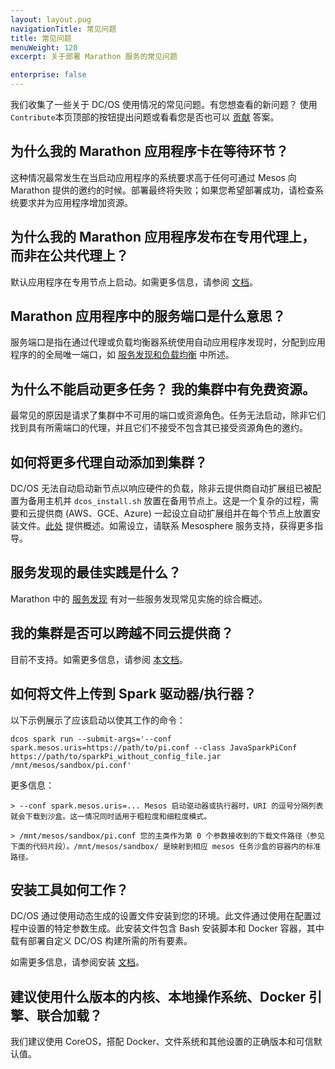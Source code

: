 ```yaml
---
layout: layout.pug
navigationTitle: 常见问题
title: 常见问题
menuWeight: 120
excerpt: 关于部署 Marathon 服务的常见问题

enterprise: false
---
```



我们收集了一些关于 DC/OS 使用情况的常见问题。有您想查看的新问题？ 使用`Contribute`本页顶部的按钮提出问题或看看您是否也可以 [贡献](https://dcos.io/contribute/) 答案。

## 为什么我的 Marathon 应用程序卡在等待环节？

这种情况最常发生在当启动应用程序的系统要求高于任何可通过 Mesos 向 Marathon 提供的邀约的时候。部署最终将失败；如果您希望部署成功，请检查系统要求并为应用程序增加资源。

## 为什么我的 Marathon 应用程序发布在专用代理上，而非在公共代理上？

默认应用程序在专用节点上启动。如需更多信息，请参阅 [文档][5]。

## Marathon 应用程序中的服务端口是什么意思？

服务端口是指在通过代理或负载均衡器系统使用自动应用程序发现时，分配到应用程序的的全局唯一端口，如 [服务发现和负载均衡][1] 中所述。

## 为什么不能启动更多任务？ 我的集群中有免费资源。

最常见的原因是请求了集群中不可用的端口或资源角色。任务无法启动，除非它们找到具有所需端口的代理，并且它们不接受不包含其已接受资源角色的邀约。

## 如何将更多代理自动添加到集群？

DC/OS 无法自动启动新节点以响应硬件的负载，除非云提供商自动扩展组已被配置为备用主机并 `dcos_install.sh` 放置在备用节点上。这是一个复杂的过程，需要和云提供商 (AWS、GCE、Azure) 一起设立自动扩展组并在每个节点上放置安装文件。[此处](/dcos/cn/1.11/deploying-services/scale-service/) 提供概述。如需设立，请联系 Mesosphere 服务支持，获得更多指导。

## 服务发现的最佳实践是什么？

Marathon 中的 [服务发现][2] 有对一些服务发现常见实施的综合概述。

## 我的集群是否可以跨越不同云提供商？

目前不支持。如需更多信息，请参阅 [本文档](/dcos/cn/1.11/installing/production/advanced-configuration/configuring-zones-regions/)。

## 如何将文件上传到 Spark 驱动器/执行器？

以下示例展示了应该启动以使其工作的命令：

```
dcos spark run --submit-args='--conf spark.mesos.uris=https://path/to/pi.conf --class JavaSparkPiConf https://path/to/sparkPi_without_config_file.jar /mnt/mesos/sandbox/pi.conf' 
```

更多信息：
```
> --conf spark.mesos.uris=... Mesos 启动驱动器或执行器时，URI 的逗号分隔列表就会下载到沙盒。这一情况同时适用于粗粒度和细粒度模式。

> /mnt/mesos/sandbox/pi.conf 您的主类作为第 0 个参数接收到的下载文件路径（参见下面的代码片段）。/mnt/mesos/sandbox/ 是映射到相应 mesos 任务沙盒的容器内的标准路径。
```

## 安装工具如何工作？

DC/OS 通过使用动态生成的设置文件安装到您的环境。此文件通过使用在配置过程中设置的特定参数生成。此安装文件包含 Bash 安装脚本和 Docker 容器，其中载有部署自定义 DC/OS 构建所需的所有要素。

如需更多信息，请参阅安装 [文档](/dcos/cn/1.11/installing/)。

## 建议使用什么版本的内核、本地操作系统、Docker 引擎、联合加载？

我们建议使用 CoreOS，搭配 Docker、文件系统和其他设置的正确版本和可信默认值。

[1]:/cn/1.11/networking/load-balancing-vips/
[2]:/cn/1.11/networking/
[4]: https://support.mesosphere.com/hc/en-us/articles/206474745-How-to-reserve-resources-for-certain-frameworks-in-Mesos-cluster-
[5]:/cn/1.11/administering-clusters/convert-agent-type/
